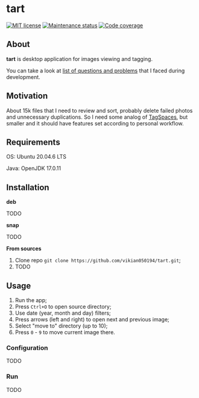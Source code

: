 # tart

[![MIT license][license-badge]][license-url]
[![Maintenance status][status-badge]][status-url]
[![Code coverage][coverage-badge]][coverage-url]

## About

**tart** is desktop application for images viewing and tagging.

You can take a look at [list of questions and problems](./QA.md) that I faced during development.

## Motivation

About 15k files that I need to review and sort, probably delete failed photos and unnecessary duplications.
So I need some analog of [TagSpaces][tagspaces-url], but smaller and it should have features set according to personal workflow.

## Requirements

OS: Ubuntu 20.04.6 LTS

Java: OpenJDK 17.0.11

## Installation

**deb**

TODO

**snap**

TODO

**From sources**

1. Clone repo `git clone https://github.com/vikian050194/tart.git`;
2. TODO

## Usage

1. Run the app;
2. Press `Ctrl+O` to open source directory;
3. Use date (year, month and day) filters;
4. Press arrows (left and right) to open next and previous image;
5. Select "move to" directory (up to 10);
6. Press `0` - `9` to move current image there.

### Configuration

TODO

### Run

TODO

[status-url]: https://github.com/vikian050194/tart/pulse
[status-badge]: https://img.shields.io/github/last-commit/vikian050194/tart.svg

[license-url]: https://github.com/vikian050194/tart/blob/master/LICENSE
[license-badge]: https://img.shields.io/github/license/vikian050194/tart.svg

[coverage-url]: https://codecov.io/gh/vikian050194/tart
[coverage-badge]: https://img.shields.io/codecov/c/github/vikian050194/tart

[tagspaces-url]: https://www.tagspaces.org/
